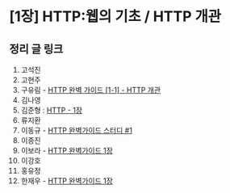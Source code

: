 # [1장] HTTP:웹의 기초 / HTTP 개관

## 정리 글 링크

1. 고석진
2. 고현주
3. 구유림 - [HTTP 완벽 가이드 [1-1] - HTTP 개관](https://yurimkoo.github.io/http/2019/07/30/http-the-definitive-guide-1-1.html)
4. 김나영
5. 김준형 : [HTTP - 1장](https://junjangsee.github.io/2019/07/29/network/network-01/)
6. 류지환
7. 이동규 - [HTTP 완벽가이드 스터디 #1](https://brainbackdoor.tistory.com/120)
8. 이종진
9. 이보라 - [HTTP 완벽가이드 1장](./chap1_이보라.md) 
10. 이강호
11. 홍유정
12. 한재우 - [HTTP 완벽가이드 1장](https://bebiangel.github.io/2019/08/03/http-guide-chap1/)